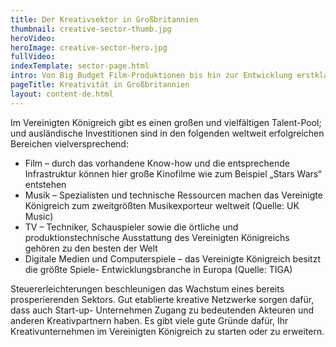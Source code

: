 ```yaml
---
title: Der Kreativsektor in Großbritannien
thumbnail: creative-sector-thumb.jpg
heroVideo: 
heroImage: creative-sector-hero.jpg
fullVideo: 
indexTemplate: sector-page.html
intro: Von Big Budget Film-Produktionen bis hin zur Entwicklung erstklassiger Computerspiele - Die Kreativbranche floriert im Vereinigten Königreich.
pageTitle: Kreativität in Großbritannien
layout: content-de.html
---
```

 
Im Vereinigten Königreich gibt es einen großen und vielfältigen Talent-Pool; und ausländische Investitionen sind in den folgenden weltweit erfolgreichen Bereichen vielversprechend:

- Film – durch das vorhandene Know-how und die entsprechende Infrastruktur können hier große Kinofilme wie zum Beispiel „Stars Wars“ entstehen
- Musik – Spezialisten und technische Ressourcen machen das Vereinigte Königreich zum zweitgrößten Musikexporteur weltweit (Quelle: UK Music)
- TV – Techniker, Schauspieler sowie die örtliche und produktionstechnische Ausstattung des Vereinigten Königreichs gehören zu den besten der Welt
- Digitale Medien und Computerspiele – das Vereinigte Königreich besitzt die größte Spiele- Entwicklungsbranche in Europa (Quelle: TIGA)

Steuererleichterungen beschleunigen das Wachstum eines bereits prosperierenden Sektors. Gut etablierte kreative Netzwerke sorgen dafür, dass auch Start-up- Unternehmen Zugang zu bedeutenden Akteuren und anderen Kreativpartnern haben. Es gibt viele gute Gründe dafür, Ihr Kreativunternehmen im Vereinigten Königreich zu starten oder zu erweitern.
